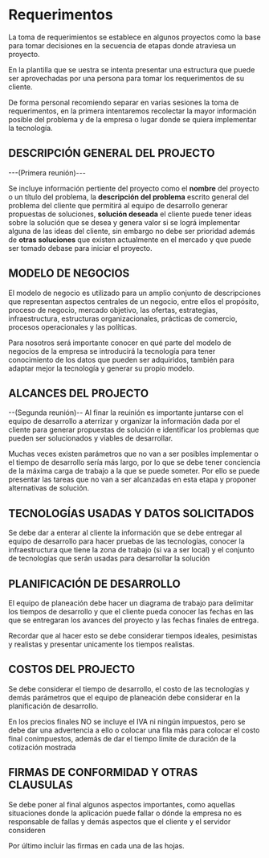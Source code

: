# Requerimentos

La toma de requerimientos se establece en algunos proyectos como la base para tomar decisiones en la secuencia de etapas donde atraviesa un proyecto.

En la plantilla que se uestra se intenta presentar una estructura que puede ser aprovechadas por una persona para tomar los requerimentos de su cliente. 

De forma personal recomiendo separar en varias sesiones la toma de requerimentos, en la primera intentaremos recolectar la mayor información posible del problema y de la empresa o lugar donde se quiera implementar la tecnología.


## DESCRIPCIÓN GENERAL DEL PROJECTO
 ---(Primera reunión)---

Se incluye información pertiente del proyecto como el **nombre** del proyecto o un título del problema, la **descripción del problema** escrito general del problema del cliente que permitirá al equipo de desarrollo generar propuestas de soluciones, **solución deseada** el cliente puede tener ideas sobre la solución que se desea y genera valor si se lográ implementar alguna de las ideas del cliente, sin embargo no debe ser prioridad además de **otras soluciones** que existen actualmente en el mercado y que puede ser tomado debase para iniciar el proyecto.

## MODELO DE NEGOCIOS
El modelo de negocio es utilizado para un amplio conjunto de descripciones que representan aspectos centrales de un negocio, entre ellos el propósito, proceso de negocio, mercado objetivo, las ofertas, estrategias, infraestructura, estructuras organizacionales, prácticas de comercio, procesos operacionales y las políticas.

Para nosotros será importante conocer en qué parte del modelo de negocios de la empresa se introducirá la tecnología para tener conocimiento de los datos que pueden ser adquiridos, también para adaptar mejor la tecnología y generar su propio modelo.

## ALCANCES DEL PROJECTO
--(Segunda reunión)--
Al finar la reuinión es importante juntarse con el equipo de desarrollo a aterrizar y organizar la información dada por el cliente para generar propuestas de solución e identificar los problemas que pueden ser solucionados y viables de desarrollar. 

Muchas veces existen parámetros que no van a ser posibles implementar o el tiempo de desarrollo sería más largo, por lo que se debe tener conciencia de la máxima carga de trabajo a la que se puede someter. Por ello se puede presentar las tareas que no van a ser alcanzadas en esta etapa y proponer alternativas de solución.

## TECNOLOGÍAS USADAS Y DATOS SOLICITADOS
Se debe dar a enterar al cliente la información que se debe entregar al equipo de desarrollo para hacer pruebas de las tecnologías, conocer la infraestructura que tiene la zona de trabajo (si va a ser local) y el conjunto de tecnologías que serán usadas para desarrollar la solución

## PLANIFICACIÓN DE DESARROLLO
El equipo de planeación debe hacer un diagrama de trabajo para delimitar los tiempos de desarrollo y que el cliente pueda conocer las fechas en las que se entregaran los avances del proyecto y las fechas finales de entrega. 

Recordar que al hacer esto se debe considerar tiempos ideales, pesimistas y realistas y presentar unicamente los tiempos realistas.

## COSTOS DEL PROJECTO
Se debe considerar el tiempo de desarrollo, el costo de las tecnologías y demás parámetros que el equipo de planeación debe considerar en la planificación de desarrollo. 

En los precios finales NO se incluye el IVA ni ningún impuestos, pero se debe dar una advertencia a ello o colocar una fila más para colocar el costo final conimpuestos, además de dar el tiempo límite de duración de la cotización mostrada
   
## FIRMAS DE CONFORMIDAD Y OTRAS CLAUSULAS 
Se debe poner al final algunos aspectos importantes, como aquellas situaciones donde la aplicación puede fallar o dónde la empresa no es responsable de fallas y demás aspectos que el cliente y el servidor consideren

Por último incluir las firmas en cada una de las hojas.
